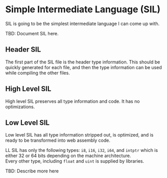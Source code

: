 # Simple Intermediate Language (SIL)

SIL is going to be the simplest intermediate language I can come up with.

TBD: Document SIL here.

## Header SIL

The first part of the SIL file is the header type information.
This should be quickly generated for each file, and then
the type information can be used while compiling the other files.

## High Level SIL

High level SIL preserves all type information and code.  It has
no optimizations.

## Low Level SIL

Low level SIL has all type information stripped out, is optimized, and is
ready to be transformed into web assembly code.

LL SIL has only the following types: `i8`, `i16`, `i32`, `i64`, and 
`intptr` which is either 32 or 64 bits depending on the machine architecture.  
Every other type, including `float` and `uint` is supplied by libraries.

TBD: Describe more here

